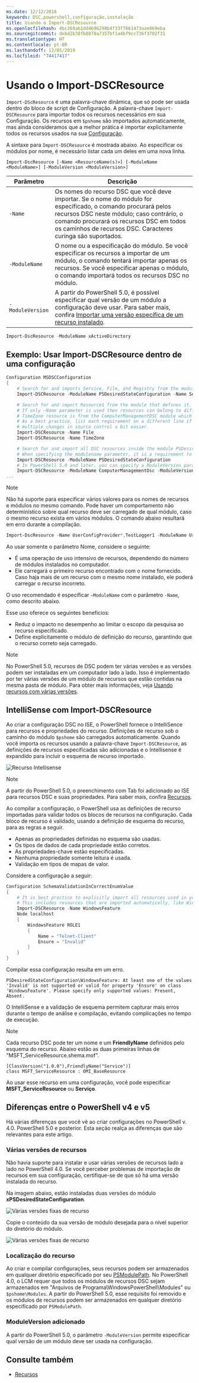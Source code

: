 ```yaml
---
ms.date: 12/12/2018
keywords: DSC,powershell,configuração,instalação
title: Usando o Import-DSCResource
ms.openlocfilehash: 4bc269ab1dd4696298b4f33f7661473aae869eba
ms.sourcegitcommit: debd2b38fb8070a7357bf1a4bf9cc736f3702f31
ms.translationtype: HT
ms.contentlocale: pt-BR
ms.lasthandoff: 12/05/2019
ms.locfileid: "74417417"
---
```

# <a name="using-import-dscresource"></a>Usando o Import-DSCResource

`Import-DScResource` é uma palavra-chave dinâmica, que só pode ser usada dentro do bloco de script de Configuração. A palavra-chave `Import-DSCResource` para importar todos os recursos necessários em sua Configuração. Os recursos em `$pshome` são importados automaticamente, mas ainda consideramos que a melhor prática é importar explicitamente todos os recursos usados na sua [Configuração](Configurations.md).

A sintaxe para `Import-DSCResource` é mostrada abaixo.  Ao especificar os módulos por nome, é necessário listar cada um deles em uma nova linha.

```syntax
Import-DscResource [-Name <ResourceName(s)>] [-ModuleName <ModuleName>] [-ModuleVersion <ModuleVersion>]
```

|Parâmetro  |Descrição  |
|---------|---------|
|`-Name`|Os nomes do recurso DSC que você deve importar. Se o nome do módulo for especificado, o comando procurará pelos recursos DSC neste módulo; caso contrário, o comando procurará os recursos DSC em todos os caminhos de recursos DSC. Caracteres curinga são suportados.|
|`-ModuleName`|O nome ou a especificação do módulo.  Se você especificar os recursos a importar de um módulo, o comando tentará importar apenas os recursos. Se você especificar apenas o módulo, o comando importará todos os recursos DSC no módulo.|
|`-ModuleVersion`|A partir do PowerShell 5.0, é possível especificar qual versão de um módulo a configuração deve usar. Para saber mais, confira [Importar uma versão específica de um recurso instalado](sxsresource.md).|

```powershell
Import-DscResource -ModuleName xActiveDirectory
```

## <a name="example-use-import-dscresource-within-a-configuration"></a>Exemplo: Usar Import-DSCResource dentro de uma configuração

```powershell
Configuration MSDSCConfiguration
{
    # Search for and imports Service, File, and Registry from the module PSDesiredStateConfiguration.
    Import-DSCResource -ModuleName PSDesiredStateConfiguration -Name Service, File, Registry

    # Search for and import Resource1 from the module that defines it.
    # If only –Name parameter is used then resources can belong to different PowerShell modules as well.
    # TimeZone resource is from the ComputerManagementDSC module which is not installed by default.
    # As a best practice, list each requirement on a different line if possible.  This makes reviewing
    # multiple changes in source control a bit easier.
    Import-DSCResource -Name File
    Import-DSCResource -Name TimeZone

    # Search for and import all DSC resources inside the module PSDesiredStateConfiguration.
    # When specifying the modulename parameter, it is a requirement to list each on a new line.
    Import-DSCResource -ModuleName PSDesiredStateConfiguration
    # In PowerShell 5.0 and later, you can specify a ModuleVersion parameter
    Import-DSCResource -ModuleName ComputerManagementDsc -ModuleVersion 6.0.0.0
...
```

> [!NOTE]
> Não há suporte para especificar vários valores para os nomes de recursos e módulos no mesmo comando. Pode haver um comportamento não determinístico sobre qual recurso deve ser carregado de qual módulo, caso o mesmo recurso exista em vários módulos. O comando abaixo resultará em erro durante a compilação.
>
> ```powershell
> Import-DscResource -Name UserConfigProvider*,TestLogger1 -ModuleName UserConfigProv,PsModuleForTestLogger
> ```

Ao usar somente o parâmetro Nome, considere o seguinte:

- É uma operação de uso intensivo de recursos, dependendo do número de módulos instalados no computador.
- Ele carregará o primeiro recurso encontrado com o nome fornecido. Caso haja mais de um recurso com o mesmo nome instalado, ele poderá carregar o recurso incorreto.

O uso recomendado é especificar `–ModuleName` com o parâmetro `-Name`, como descrito abaixo.

Esse uso oferece os seguintes benefícios:

- Reduz o impacto no desempenho ao limitar o escopo da pesquisa ao recurso especificado.
- Define explicitamente o módulo de definição do recurso, garantindo que o recurso correto seja carregado.

> [!NOTE]
> No PowerShell 5.0, recursos de DSC podem ter várias versões e as versões podem ser instaladas em um computador lado a lado. Isso é implementado por ter várias versões de um módulo de recursos que estão contidas na mesma pasta de módulo.
> Para obter mais informações, veja [Usando recursos com várias versões](sxsresource.md).

## <a name="intellisense-with-import-dscresource"></a>IntelliSense com Import-DSCResource

Ao criar a configuração DSC no ISE, o PowerShell fornece o IntelliSence para recursos e propriedades do recurso. Definições de recurso sob o caminho do módulo `$pshome` são carregados automaticamente. Quando você importa os recursos usando a palavra-chave `Import-DSCResource`, as definições de recursos especificadas são adicionadas e o Intellisense é expandido para incluir o esquema de recurso importado.

![Recurso Intellisense](../media/resource-intellisense.png)

> [!NOTE]
> A partir do PowerShell 5.0, o preenchimento com Tab foi adicionado ao ISE para recursos DSC e suas propriedades. Para saber mais, confira [Recursos](../resources/resources.md).

Ao compilar a configuração, o PowerShell usa as definições de recurso importadas para validar todos os blocos de recursos na configuração.
Cada bloco de recurso é validado, usando a definição de esquema do recurso, para as regras a seguir.

- Apenas as propriedades definidas no esquema são usadas.
- Os tipos de dados de cada propriedade estão corretos.
- As propriedades-chave estão especificadas.
- Nenhuma propriedade somente leitura é usada.
- Validação em tipos de mapas de valor.

Considere a configuração a seguir:

```powershell
Configuration SchemaValidationInCorrectEnumValue
{
    # It is best practice to explicitly import all resources used in your Configuration.
    # This includes resources that are imported automatically, like WindowsFeature.
    Import-DSCResource -Name WindowsFeature
    Node localhost
    {
        WindowsFeature ROLE1
        {
            Name = "Telnet-Client"
            Ensure = "Invalid"
        }
    }
}
```

Compilar essa configuração resulta em um erro.

```output
PSDesiredStateConfiguration\WindowsFeature: At least one of the values 'Invalid' is not supported or valid for property 'Ensure' on class 'WindowsFeature'. Please specify only supported values: Present, Absent.
```

O IntelliSense e a validação de esquema permitem capturar mais erros durante o tempo de análise e compilação, evitando complicações no tempo de execução.

> [!NOTE]
> Cada recurso DSC pode ter um nome e um **FriendlyName** definidos pelo esquema do recurso. Abaixo estão as duas primeiras linhas de "MSFT_ServiceResource.shema.mof".
> ```syntax
> [ClassVersion("1.0.0"),FriendlyName("Service")]
> class MSFT_ServiceResource : OMI_BaseResource
> ```
> Ao usar esse recurso em uma configuração, você pode especificar **MSFT_ServiceResource** ou **Serviço**.

## <a name="powershell-v4-and-v5-differences"></a>Diferenças entre o PowerShell v4 e v5

Há várias diferenças que você vê ao criar configurações no PowerShell v. 4.0. PowerShell 5.0 e posterior. Esta seção realça as diferenças que são relevantes para este artigo.

### <a name="multiple-resource-versions"></a>Várias versões de recursos

Não havia suporte para instalar e usar várias versões de recursos lado a lado no PowerShell 4.0. Se você perceber problemas de importação de recursos em sua configuração, certifique-se de que só há uma versão instalada do recurso.

Na imagem abaixo, estão instaladas duas versões do módulo **xPSDesiredStateConfiguration**.

![Várias versões fixas de recurso](../media/multiple-resource-versions-broken.png)

Copie o conteúdo da sua versão de módulo desejada para o nível superior do diretório do módulo.

![Várias versões fixas de recurso](../media/multiple-resource-versions-fixed.png)

### <a name="resource-location"></a>Localização do recurso

Ao criar e compilar configurações, seus recursos podem ser armazenados em qualquer diretório especificado por seu [PSModulePath](/powershell/scripting/developer/module/modifying-the-psmodulepath-installation-path). No PowerShell 4.0, o LCM requer que todos os módulos de recursos DSC sejam armazenados em "Arquivos de Programa\WindowsPowerShell\Modules" ou `$pshome\Modules`. A partir do PowerShell 5.0, esse requisito foi removido e os módulos de recursos podem ser armazenados em qualquer diretório especificado por `PSModulePath`.

### <a name="moduleversion-added"></a>ModuleVersion adicionado

A partir do PowerShell 5.0, o parâmetro `-ModuleVersion` permite especificar qual versão de um módulo deve ser usada na configuração.

## <a name="see-also"></a>Consulte também

- [Recursos](../resources/resources.md)
